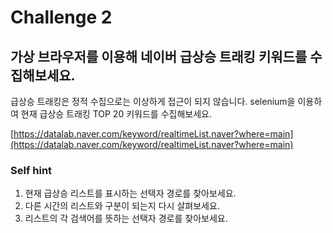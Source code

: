 # Challenge 2

## 가상 브라우저를 이용해 네이버 급상승 트래킹 키워드를 수집해보세요.

급상승 트래킹은 정적 수집으로는 이상하게 접근이 되지 않습니다. selenium을 이용하여 현재 급상승 트래킹 TOP 20 키워드를 수집해보세요.

[https://datalab.naver.com/keyword/realtimeList.naver?where=main](https://datalab.naver.com/keyword/realtimeList.naver?where=main)

### Self hint

1. 현재 급상승 리스트를 표시하는 선택자 경로를 찾아보세요.
2. 다른 시간의 리스트와 구분이 되는지 다시 살펴보세요.
3. 리스트의 각 검색어를 뜻하는 선택자 경로를 찾아보세요.

